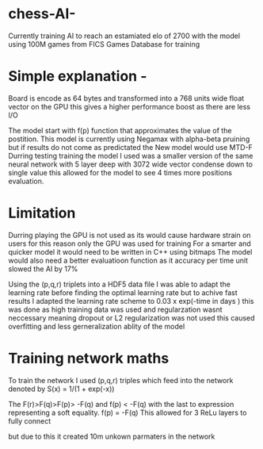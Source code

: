 # chess-AI-

Currently training AI to reach an estamiated elo of 2700 with the model using 100M games from FICS Games Database for training 

# Simple explanation - 
Board is encode as 64 bytes and transformed into a 768 units wide float vector on the GPU this gives a higher performance boost as there are less I/O

The model start with f(p) function that approximates the value of the postition.
This model is currently using Negamax with alpha-beta pruining but if results do not come as predictated the New model would use MTD-F 
Durring testing training the model I used was a smaller version of the same neural network with 5 layer deep with 3072 wide vector condense down to single value 
this allowed for the model to see 4 times more positions evaluation.

 

# Limitation 

Durring playing the GPU is not used as its would cause hardware strain on users for this reason only the GPU was used for training
For a smarter and quicker model it would need to be written in C++ using  bitmaps 
The model would also need a better evaluatioon function as it accuracy per time unit slowed the AI by 17%

Using the (p,q,r) triplets  into a HDF5 data  file I was able to adapt the learning rate before finding the optimal learning rate 
but to achive fast results I adapted the learning rate scheme to 0.03 x exp(-time in days ) this was done as high training data was used and regularzation wasnt neccessary meaning dropout or L2 regularization was not used 
this caused overfitting and less gerneralization ablity of the model 

# Training network maths 

To train the network I used (p,q,r) triples which feed into the network denoted by S(x) = 1/(1 + exp(-x))

The F(r)>F(q)>F(p)> -F(q) and  f(p) < -F(q) with the  last to expression representing a soft equality. f(p) = -F(q) This allowed for 3 ReLu layers to fully connect 

but due to this it created 10m unkown parmaters in the network 

